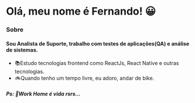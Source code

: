 # Olá, meu nome é Fernando! 😀
### Sobre
#### Sou Analista de Suporte, trabalho com testes de aplicações(QA) e análise de sistemas.
* 📚Estudo tecnologias frontend como ReactJs, React Native e outras tecnologias.
* 🚲Quando tenho um tempo livre, eu adoro, andar de bike.
##### Ps: 🏡Work Home é vida rsrs...
